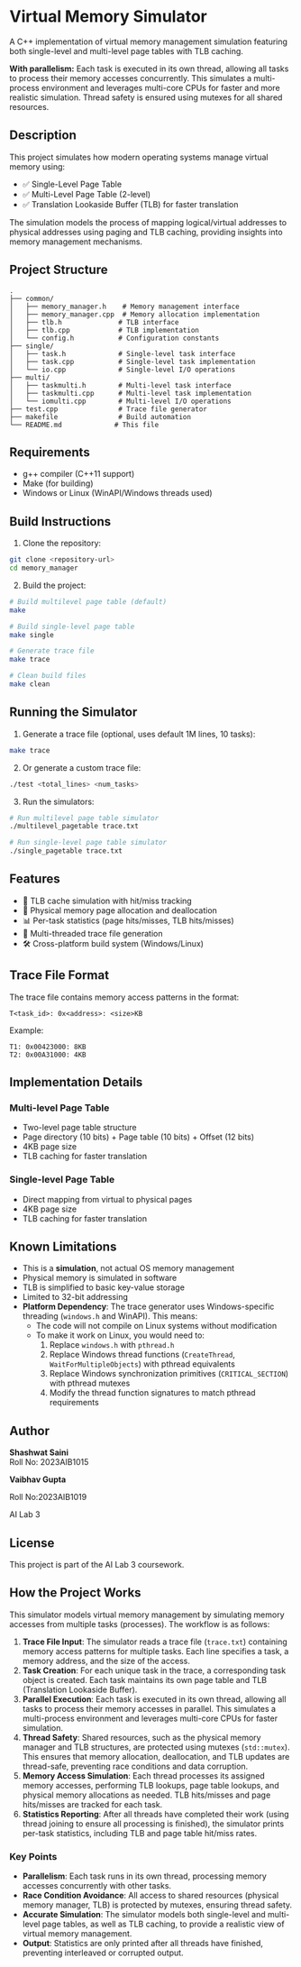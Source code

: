 # Virtual Memory Simulator

A C++ implementation of virtual memory management simulation featuring both single-level and multi-level page tables with TLB caching.

**With parallelism:** Each task is executed in its own thread, allowing all tasks to process their memory accesses concurrently. This simulates a multi-process environment and leverages multi-core CPUs for faster and more realistic simulation. Thread safety is ensured using mutexes for all shared resources.

## Description

This project simulates how modern operating systems manage virtual memory using:
- ✅ Single-Level Page Table
- ✅ Multi-Level Page Table (2-level)
- ✅ Translation Lookaside Buffer (TLB) for faster translation

The simulation models the process of mapping logical/virtual addresses to physical addresses using paging and TLB caching, providing insights into memory management mechanisms.

## Project Structure

```
.
├── common/
│   ├── memory_manager.h    # Memory management interface
│   ├── memory_manager.cpp  # Memory allocation implementation
│   ├── tlb.h              # TLB interface
│   ├── tlb.cpp            # TLB implementation
│   └── config.h           # Configuration constants
├── single/
│   ├── task.h             # Single-level task interface
│   ├── task.cpp           # Single-level task implementation
│   └── io.cpp             # Single-level I/O operations
├── multi/
│   ├── taskmulti.h        # Multi-level task interface
│   ├── taskmulti.cpp      # Multi-level task implementation
│   └── iomulti.cpp        # Multi-level I/O operations
├── test.cpp               # Trace file generator
├── makefile               # Build automation
└── README.md             # This file
```

## Requirements

- g++ compiler (C++11 support)
- Make (for building)
- Windows or Linux (WinAPI/Windows threads used)

## Build Instructions

1. Clone the repository:
```bash
git clone <repository-url>
cd memory_manager
```

2. Build the project:
```bash
# Build multilevel page table (default)
make

# Build single-level page table
make single

# Generate trace file
make trace

# Clean build files
make clean
```

## Running the Simulator

1. Generate a trace file (optional, uses default 1M lines, 10 tasks):
```bash
make trace
```

2. Or generate a custom trace file:
```bash
./test <total_lines> <num_tasks>
```

3. Run the simulators:
```bash
# Run multilevel page table simulator
./multilevel_pagetable trace.txt

# Run single-level page table simulator
./single_pagetable trace.txt
```

## Features

- 🧠 TLB cache simulation with hit/miss tracking
- 🧮 Physical memory page allocation and deallocation
- 📊 Per-task statistics (page hits/misses, TLB hits/misses)
- 🧵 Multi-threaded trace file generation
- 🛠️ Cross-platform build system (Windows/Linux)

## Trace File Format

The trace file contains memory access patterns in the format:
```
T<task_id>: 0x<address>: <size>KB
```

Example:
```
T1: 0x00423000: 8KB
T2: 0x00A31000: 4KB
```

## Implementation Details

### Multi-level Page Table
- Two-level page table structure
- Page directory (10 bits) + Page table (10 bits) + Offset (12 bits)
- 4KB page size
- TLB caching for faster translation

### Single-level Page Table
- Direct mapping from virtual to physical pages
- 4KB page size
- TLB caching for faster translation

## Known Limitations

- This is a **simulation**, not actual OS memory management
- Physical memory is simulated in software
- TLB is simplified to basic key-value storage
- Limited to 32-bit addressing
- **Platform Dependency**: The trace generator uses Windows-specific threading (`windows.h` and WinAPI). This means:
  - The code will not compile on Linux systems without modification
  - To make it work on Linux, you would need to:
    1. Replace `windows.h` with `pthread.h`
    2. Replace Windows thread functions (`CreateThread`, `WaitForMultipleObjects`) with pthread equivalents
    3. Replace Windows synchronization primitives (`CRITICAL_SECTION`) with pthread mutexes
    4. Modify the thread function signatures to match pthread requirements

## Author

**Shashwat Saini**  
Roll No: 2023AIB1015  

**Vaibhav Gupta**

Roll No:2023AIB1019

AI Lab 3

## License

This project is part of the AI Lab 3 coursework.

## How the Project Works

This simulator models virtual memory management by simulating memory accesses from multiple tasks (processes). The workflow is as follows:

1. **Trace File Input**: The simulator reads a trace file (`trace.txt`) containing memory access patterns for multiple tasks. Each line specifies a task, a memory address, and the size of the access.
2. **Task Creation**: For each unique task in the trace, a corresponding task object is created. Each task maintains its own page table and TLB (Translation Lookaside Buffer).
3. **Parallel Execution**: Each task is executed in its own thread, allowing all tasks to process their memory accesses in parallel. This simulates a multi-process environment and leverages multi-core CPUs for faster simulation.
4. **Thread Safety**: Shared resources, such as the physical memory manager and TLB structures, are protected using mutexes (`std::mutex`). This ensures that memory allocation, deallocation, and TLB updates are thread-safe, preventing race conditions and data corruption.
5. **Memory Access Simulation**: Each thread processes its assigned memory accesses, performing TLB lookups, page table lookups, and physical memory allocations as needed. TLB hits/misses and page hits/misses are tracked for each task.
6. **Statistics Reporting**: After all threads have completed their work (using thread joining to ensure all processing is finished), the simulator prints per-task statistics, including TLB and page table hit/miss rates.

### Key Points
- **Parallelism**: Each task runs in its own thread, processing memory accesses concurrently with other tasks.
- **Race Condition Avoidance**: All access to shared resources (physical memory manager, TLB) is protected by mutexes, ensuring thread safety.
- **Accurate Simulation**: The simulator models both single-level and multi-level page tables, as well as TLB caching, to provide a realistic view of virtual memory management.
- **Output**: Statistics are only printed after all threads have finished, preventing interleaved or corrupted output.

